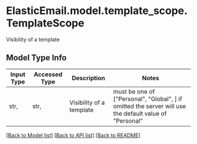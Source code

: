 # ElasticEmail.model.template_scope.TemplateScope

Visibility of a template

## Model Type Info
Input Type | Accessed Type | Description | Notes
------------ | ------------- | ------------- | -------------
str,  | str,  | Visibility of a template | must be one of ["Personal", "Global", ] if omitted the server will use the default value of "Personal"

[[Back to Model list]](../../README.md#documentation-for-models) [[Back to API list]](../../README.md#documentation-for-api-endpoints) [[Back to README]](../../README.md)

